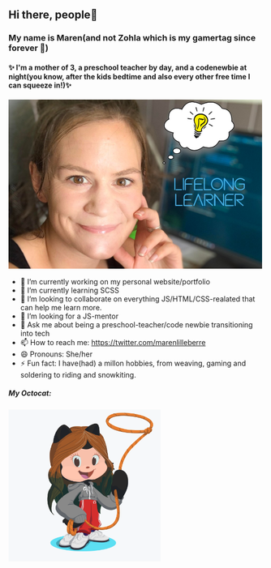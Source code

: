 ## Hi there, people👋

### My name is Maren(and not Zohla which is my gamertag since forever :floppy_disk:)
#### :sparkles:  I'm a mother of 3, a preschool teacher by day, and a **codenewbie** at night(you know, after the kids bedtime and also every other free time I can squeeze in!):sparkles: 

<img src="https://github.com/Zohla/Zohla/blob/master/maren_bulb.jpg" width ="500">



- 🔭 I’m currently working on my personal website/portfolio
- 🌱 I’m currently learning SCSS
- 👯 I’m looking to collaborate on everything JS/HTML/CSS-realated that can help me learn more.
- 🤔 I’m looking for a JS-mentor
- 💬 Ask me about being a preschool-teacher/code newbie transitioning into tech
- 📫 How to reach me: https://twitter.com/marenlilleberre
- 😄 Pronouns: She/her
- ⚡ Fun fact: I have(had) a millon hobbies, from weaving, gaming and soldering to riding and snowkiting.

##### My Octocat: 

<img src="https://github.com/Zohla/Zohla/blob/master/octocat.png" width = "300">
